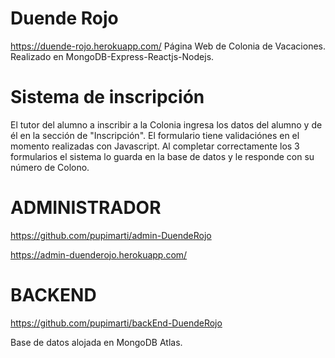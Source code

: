 # Duende Rojo
https://duende-rojo.herokuapp.com/
Página Web de Colonia de Vacaciones. Realizado en MongoDB-Express-Reactjs-Nodejs.

# Sistema de inscripción
El tutor del alumno a inscribir a la Colonia ingresa los datos del alumno y de él en la sección de "Inscripción".
El formulario tiene validaciónes en el momento realizadas con Javascript.
Al completar correctamente los 3 formularios el sistema lo guarda en la base de datos y le responde con su número de Colono.

# ADMINISTRADOR
https://github.com/pupimarti/admin-DuendeRojo

https://admin-duenderojo.herokuapp.com/

# BACKEND
https://github.com/pupimarti/backEnd-DuendeRojo

Base de datos alojada en MongoDB Atlas.
